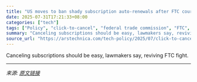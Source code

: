 ```yaml
---
title: "US moves to ban shady subscription auto-renewals after FTC court loss"
date: 2025-07-31T17:21:33+08:00
categories: ["tech"]
tags: ["Policy", "click-to-cancel", "federal trade commission", "FTC", "online subscriptions"]
summary: "Canceling subscriptions should be easy, lawmakers say, reviving FTC fight."
source_url: "https://arstechnica.com/tech-policy/2025/07/click-to-cancel-rule-cable-companies-fought-to-nullify-could-be-revived/"
---
```


Canceling subscriptions should be easy, lawmakers say, reviving FTC fight.

---

*来源: [原文链接](https://arstechnica.com/tech-policy/2025/07/click-to-cancel-rule-cable-companies-fought-to-nullify-could-be-revived/)*
